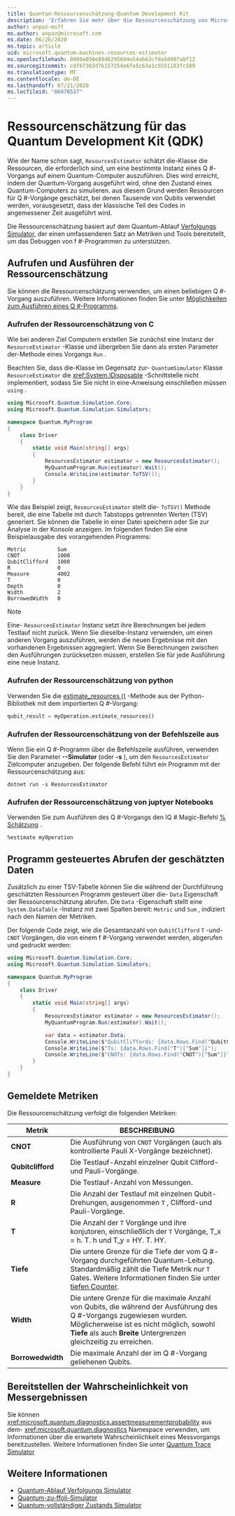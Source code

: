 ```yaml
---
title: Quantum-Ressourcenschätzung-Quantum Development Kit
description: 'Erfahren Sie mehr über die Ressourcenschätzung von Microsoft QDK, die die Ressourcen schätzt, die zum Ausführen einer bestimmten Instanz eines Q #-Vorgangs auf einem Quantum-Computer erforderlich sind.'
author: anpaz-msft
ms.author: anpaz@microsoft.com
ms.date: 06/26/2020
ms.topic: article
uid: microsoft.quantum.machines.resources-estimator
ms.openlocfilehash: 0909a050e89d6295664e54ab63cfda5d407a8f12
ms.sourcegitcommit: cdf67362d7b157254e6fe5c63a1c5551183fc589
ms.translationtype: MT
ms.contentlocale: de-DE
ms.lasthandoff: 07/21/2020
ms.locfileid: "86870537"
---
```

# <a name="quantum-development-kit-qdk-resources-estimator"></a>Ressourcenschätzung für das Quantum Development Kit (QDK)

Wie der Name schon sagt, `ResourcesEstimator` schätzt die-Klasse die Ressourcen, die erforderlich sind, um eine bestimmte Instanz eines Q #-Vorgangs auf einem Quantum-Computer auszuführen. Dies wird erreicht, indem der Quantum-Vorgang ausgeführt wird, ohne den Zustand eines Quantum-Computers zu simulieren. aus diesem Grund werden Ressourcen für Q #-Vorgänge geschätzt, bei denen Tausende von Qubits verwendet werden, vorausgesetzt, dass der klassische Teil des Codes in angemessener Zeit ausgeführt wird.

Die Ressourcenschätzung basiert auf dem Quantum-Ablauf [Verfolgungs Simulator](xref:microsoft.quantum.machines.qc-trace-simulator.intro), der einen umfassenderen Satz an Metriken und Tools bereitstellt, um das Debuggen von f #-Programmen zu unterstützen.

## <a name="invoking-and-running-the-resources-estimator"></a>Aufrufen und Ausführen der Ressourcenschätzung

Sie können die Ressourcenschätzung verwenden, um einen beliebigen Q #-Vorgang auszuführen. Weitere Informationen finden Sie unter [Möglichkeiten zum Ausführen eines Q #-Programms](xref:microsoft.quantum.guide.host-programs).

### <a name="invoking-the-resources-estimator-from-c"></a>Aufrufen der Ressourcenschätzung von C # 

Wie bei anderen Ziel Computern erstellen Sie zunächst eine Instanz der `ResourceEstimator` -Klasse und übergeben Sie dann als ersten Parameter der-Methode eines Vorgangs `Run` .

Beachten Sie, dass die-Klasse im Gegensatz zur- `QuantumSimulator` Klasse `ResourceEstimator` die <xref:System.IDisposable> -Schnittstelle nicht implementiert, sodass Sie Sie nicht in eine-Anweisung einschließen müssen `using` .

```csharp
using Microsoft.Quantum.Simulation.Core;
using Microsoft.Quantum.Simulation.Simulators;

namespace Quantum.MyProgram
{
    class Driver
    {
        static void Main(string[] args)
        {
            ResourcesEstimator estimator = new ResourcesEstimator();
            MyQuantumProgram.Run(estimator).Wait();
            Console.WriteLine(estimator.ToTSV());
        }
    }
}
```

Wie das Beispiel zeigt, `ResourcesEstimator` stellt die- `ToTSV()` Methode bereit, die eine Tabelle mit durch Tabstopps getrennten Werten (TSV) generiert. Sie können die Tabelle in einer Datei speichern oder Sie zur Analyse in der Konsole anzeigen. Im folgenden finden Sie eine Beispielausgabe des vorangehenden Programms:

```output
Metric          Sum
CNOT            1000
QubitClifford   1000
R               0
Measure         4002
T               0
Depth           0
Width           2
BorrowedWidth   0
```

> [!NOTE]
> Eine- `ResourcesEstimator` Instanz setzt ihre Berechnungen bei jedem Testlauf nicht zurück. Wenn Sie dieselbe-Instanz verwenden, um einen anderen Vorgang auszuführen, werden die neuen Ergebnisse mit den vorhandenen Ergebnissen aggregiert. Wenn Sie Berechnungen zwischen den Ausführungen zurücksetzen müssen, erstellen Sie für jede Ausführung eine neue Instanz.

### <a name="invoking-the-resources-estimator-from-python"></a>Aufrufen der Ressourcenschätzung von python

Verwenden Sie die [estimate_resources ()](https://docs.microsoft.com/python/qsharp/qsharp.loader.qsharpcallable) -Methode aus der Python-Bibliothek mit dem importierten Q #-Vorgang:

```python
qubit_result = myOperation.estimate_resources()
```

### <a name="invoking-the-resources-estimator-from-the-command-line"></a>Aufrufen der Ressourcenschätzung von der Befehlszeile aus

Wenn Sie ein Q #-Programm über die Befehlszeile ausführen, verwenden Sie den Parameter **--Simulator** (oder **-s** ), um den `ResourcesEstimator` Zielcomputer anzugeben. Der folgende Befehl führt ein Programm mit der Ressourcenschätzung aus: 

```dotnetcli
dotnet run -s ResourcesEstimator
```

### <a name="invoking-the-resources-estimator-from-juptyer-notebooks"></a>Aufrufen der Ressourcenschätzung von juptyer Notebooks

Verwenden Sie zum Ausführen des Q #-Vorgangs den IQ # Magic-Befehl [% Schätzung](xref:microsoft.quantum.iqsharp.magic-ref.simulate) .

```
%estimate myOperation
```

## <a name="programmatically-retrieving-the-estimated-data"></a>Programm gesteuertes Abrufen der geschätzten Daten

Zusätzlich zu einer TSV-Tabelle können Sie die während der Durchführung geschätzten Ressourcen Programm gesteuert über die- `Data` Eigenschaft der Ressourcenschätzung abrufen. Die `Data` -Eigenschaft stellt eine `System.DataTable` -Instanz mit zwei Spalten bereit: `Metric` und `Sum` , indiziert nach den Namen der Metriken.

Der folgende Code zeigt, wie die Gesamtanzahl von `QubitClifford` `T` -und- `CNOT` Vorgängen, die von einem f #-Vorgang verwendet werden, abgerufen und gedruckt werden:

```csharp
using Microsoft.Quantum.Simulation.Core;
using Microsoft.Quantum.Simulation.Simulators;

namespace Quantum.MyProgram
{
    class Driver
    {
        static void Main(string[] args)
        {
            ResourcesEstimator estimator = new ResourcesEstimator();
            MyQuantumProgram.Run(estimator).Wait();

            var data = estimator.Data;
            Console.WriteLine($"QubitCliffords: {data.Rows.Find("QubitClifford")["Sum"]}");
            Console.WriteLine($"Ts: {data.Rows.Find("T")["Sum"]}");
            Console.WriteLine($"CNOTs: {data.Rows.Find("CNOT")["Sum"]}");
        }
    }
}
```

## <a name="metrics-reported"></a>Gemeldete Metriken

Die Ressourcenschätzung verfolgt die folgenden Metriken:

|Metrik|BESCHREIBUNG|
|----|----|
|__CNOT__    |Die Ausführung von `CNOT` Vorgängen (auch als kontrollierte Pauli X-Vorgänge bezeichnet).|
|__Qubitclifford__ |Die Testlauf-Anzahl einzelner Qubit Clifford-und Pauli-Vorgänge.|
|__Measure__    |Die Testlauf-Anzahl von Messungen.  |
|__R__    |Die Anzahl der Testlauf mit einzelnen Qubit-Drehungen, ausgenommen `T` , Clifford-und Pauli-Vorgänge.  |
|__T__    |Die Anzahl der `T` Vorgänge und ihre konjutoren, einschließlich der `T` Vorgänge, T_x = h. T. h und T_y = HY. T. HY.  |
|__Tiefe__|Die untere Grenze für die Tiefe der vom Q #-Vorgang durchgeführten Quantum-Leitung. Standardmäßig zählt die Tiefe Metrik nur `T` Gates. Weitere Informationen finden Sie unter [tiefen Counter](xref:microsoft.quantum.machines.qc-trace-simulator.depth-counter).   |
|__Width__    |Die untere Grenze für die maximale Anzahl von Qubits, die während der Ausführung des Q #-Vorgangs zugewiesen wurden. Möglicherweise ist es nicht möglich, sowohl __Tiefe__ als auch __Breite__ Untergrenzen gleichzeitig zu erreichen.  |
|__Borrowedwidth__    |Die maximale Anzahl der im Q #-Vorgang geliehenen Qubits.  |

## <a name="providing-the-probability-of-measurement-outcomes"></a>Bereitstellen der Wahrscheinlichkeit von Messergebnissen

Sie können <xref:microsoft.quantum.diagnostics.assertmeasurementprobability> aus dem- <xref:microsoft.quantum.diagnostics> Namespace verwenden, um Informationen über die erwartete Wahrscheinlichkeit eines Messvorgangs bereitzustellen. Weitere Informationen finden Sie unter [Quantum Trace Simulator](xref:microsoft.quantum.machines.qc-trace-simulator.intro)

## <a name="see-also"></a>Weitere Informationen

- [Quantum-Ablauf Verfolgungs Simulator](xref:microsoft.quantum.machines.qc-trace-simulator.intro)
- [Quantum-zu-ffoli-Simulator](xref:microsoft.quantum.machines.toffoli-simulator)
- [Quantum-vollständiger Zustands Simulator](xref:microsoft.quantum.machines.full-state-simulator) 